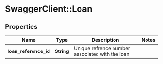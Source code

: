 # SwaggerClient::Loan

## Properties
Name | Type | Description | Notes
------------ | ------------- | ------------- | -------------
**loan_reference_id** | **String** | Unique refrence number associated with the loan. | 

